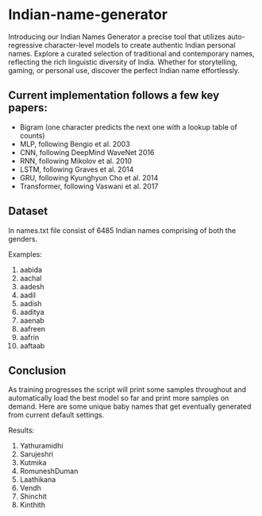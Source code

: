 # Indian-name-generator
Introducing our Indian Names Generator a precise tool that utilizes auto-regressive character-level models to create authentic Indian personal names. Explore a curated selection of traditional and contemporary names, reflecting the rich linguistic diversity of India. Whether for storytelling, gaming, or personal use, discover the perfect Indian name effortlessly.

## Current implementation follows a few key papers:
- Bigram (one character predicts the next one with a lookup table of counts)
- MLP, following Bengio et al. 2003
- CNN, following DeepMind WaveNet 2016 
- RNN, following Mikolov et al. 2010
- LSTM, following Graves et al. 2014
- GRU, following Kyunghyun Cho et al. 2014
- Transformer, following Vaswani et al. 2017

## Dataset
In names.txt file consist of 6485 Indian names comprising of both the genders.

Examples:
1. aabida
2. aachal
3. aadesh
4. aadil
5. aadish
6. aaditya
7. aaenab
8. aafreen
9. aafrin
10. aaftaab

## Conclusion
As training progresses the script will print some samples throughout and automatically load the best model so far and print more samples on demand. Here are some unique baby names that get eventually generated from current default settings.

Results:
1. Yathuramidhi
2. Sarujeshri
3. Kutmika
4. RomuneshDuman
5. Laathikana
6. Vendh
7. Shinchit
8. Kinthith
